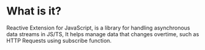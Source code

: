 # What is it?

Reactive Extension for JavaScript, is a library for handling asynchronous data streams in JS/TS,
It helps manage data that changes overtime, such as HTTP Requests using subscribe function.

